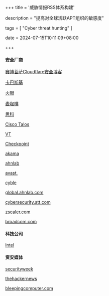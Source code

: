 +++
title = '威胁情报RSS体系构建'

description = "提高对全球活跃APT组织的敏感度"

tags = [ "Cyber threat hunting" ]

date = 2024-07-15T10:11:09+08:00

+++

#### 安全厂商

[赛博菩萨Cloudflare安全博客](https://blog.cloudflare.com/tag/security/)

[卡巴斯基](https://www.kaspersky.com/blog/)

[火眼](https://www.mandiant.com/resources/blog)

[麦咖啡](https://www.mcafee.com/blogs/)

[思科](https://blogs.cisco.com/security)

[Cisco Talos](https://talosintelligence.com/)

[VT](https://blog.virustotal.com/)

[Checkpoint](https://blog.checkpoint.com/)

[akama](https://www.akamai.com/blog/security?)

[ahnlab](https://asec.ahnlab.com/en/)

[avast.](https://blog.avast.com/)

[cyble](https://blog.cyble.com/)

[global.ahnlab.com](https://global.ahnlab.com/site/main.do)

[cybersecurity.att.com](https://cybersecurity.att.com/blogs)

[zscaler.com](https://www.zscaler.com/blogs?type=security-research)

[broadcom.com](https://www.broadcom.com/support/security-center?)

#### 科技公司

[Intel](https://community.intel.com/t5/Blogs/Products-and-Solutions/Security/bg-p/blog-security)

#### 资安媒体

[securityweek](https://www.securityweek.com/)

[thehackernews](https://thehackernews.com/)

[bleepingcomputer.com](https://www.bleepingcomputer.com/)

